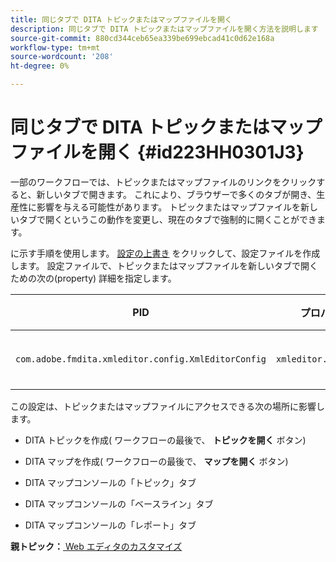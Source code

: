 ```yaml
---
title: 同じタブで DITA トピックまたはマップファイルを開く
description: 同じタブで DITA トピックまたはマップファイルを開く方法を説明します
source-git-commit: 880cd344ceb65ea339be699ebcad41c0d62e168a
workflow-type: tm+mt
source-wordcount: '208'
ht-degree: 0%

---
```


# 同じタブで DITA トピックまたはマップファイルを開く {#id223HH0301J3}

一部のワークフローでは、トピックまたはマップファイルのリンクをクリックすると、新しいタブで開きます。 これにより、ブラウザーで多くのタブが開き、生産性に影響を与える可能性があります。 トピックまたはマップファイルを新しいタブで開くというこの動作を変更し、現在のタブで強制的に開くことができます。

に示す手順を使用します。 [設定の上書き](download-install-additional-config-override.md#) をクリックして、設定ファイルを作成します。 設定ファイルで、トピックまたはマップファイルを新しいタブで開くための次の\(property\) 詳細を指定します。

| PID | プロパティキー | プロパティの値 |
|---|------------|--------------|
| `com.adobe.fmdita.xmleditor.config.XmlEditorConfig` | `xmleditor.openinsametab` | ブール値\(true/false\)。 <br> **デフォルト値**: `false` |

この設定は、トピックまたはマップファイルにアクセスできる次の場所に影響します。

- DITA トピックを作成\( ワークフローの最後で、 **トピックを開く** ボタン\)

- DITA マップを作成\( ワークフローの最後で、 **マップを開く** ボタン\)

- DITA マップコンソールの「トピック」タブ

- DITA マップコンソールの「ベースライン」タブ

- DITA マップコンソールの「レポート」タブ


**親トピック：**[ Web エディタのカスタマイズ](conf-web-editor.md)

